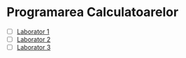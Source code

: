 # Programarea Calculatoarelor

* [ ] [Laborator 1](https://github.com/mcmarius/prog-calc/tree/laborator-1/laborator-1)
* [ ] [Laborator 2](https://github.com/mcmarius/prog-calc/tree/laborator-2/laborator-2)
* [ ] [Laborator 3](https://github.com/mcmarius/prog-calc/tree/laborator-3/laborator-3)
